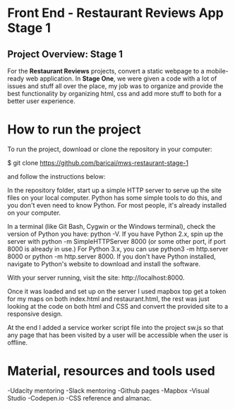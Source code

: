 # Front End - Restaurant Reviews App Stage 1

## Project Overview: Stage 1

For the **Restaurant Reviews** projects,  convert a static webpage to a mobile-ready web application. In **Stage One**, we were given a code with a lot of issues and stuff all over the place, my job was to organize and provide the best functionality by organizing html, css and add more stuff to both for a better user experience.


# How to run the project

To run the project, download or clone the repository in your computer:

$ git clone https://github.com/baricai/mws-restaurant-stage-1


and follow the instructions below:

In the repository folder, start up a simple HTTP server to serve up the site files on your local computer. Python has some simple tools to do this, and you don't even need to know Python. For most people, it's already installed on your computer.

In a terminal (like Git Bash, Cygwin or the Windows terminal), check the version of Python you have: python -V. If you have Python 2.x, spin up the server with python -m SimpleHTTPServer 8000 (or some other port, if port 8000 is already in use.) For Python 3.x, you can use python3 -m http.server 8000 or python -m http.server 8000. If you don't have Python installed, navigate to Python's website to download and install the software.

With your server running, visit the site: http://localhost:8000.

Once it was loaded and set up on the server I used mapbox top get a token for my maps on both index.html and restaurant.html, the rest was just looking at the code on both html and CSS and convert the provided site to a responsive design.

At the end I added a service worker script file into the project sw.js so that any page that has been visited by a user will be accessible when the user is offline.

# Material, resources and tools used
-Udacity mentoring
-Slack mentoring
-Github pages
-Mapbox
-Visual Studio
-Codepen.io
-CSS reference and almanac.
